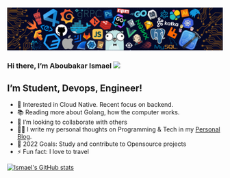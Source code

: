 ![](header_.png)

### Hi there, I’m Aboubakar Ismael <img src="https://raw.githubusercontent.com/MartinHeinz/MartinHeinz/master/wave.gif" width="30px">
## I’m Student, Devops, Engineer!
- 🔭 Interested in Cloud Native. Recent focus on backend.
- 📚 Reading more about Golang, how the computer works.
- 👯 I’m looking to collaborate with others
- ✍🏻 I write my personal thoughts on Programming & Tech in my [Personal Blog](https://aboubakarismael16.netlify.app/).
- 🥅 2022 Goals: Study and contribute to Opensource projects
- ⚡ Fun fact: I love to travel

[![Ismael's GitHub stats](https://github-readme-stats.vercel.app/api?username=aboubakarismael16&theme=react&show_icons=false)](https://github.com/aboubakarismael16)
